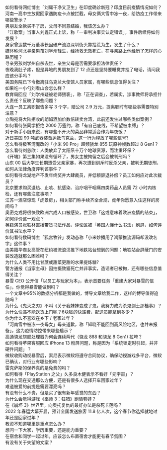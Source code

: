 如何看待网红博主「刘庸干净又卫生」在印度确诊新冠？印度目前疫情情况如何？  
河南一高中生放假回家遇防疫卡点被拦截，母女俩大雪中冻一夜，给防疫工作带来哪些警示？  
男朋友全款买不了房，父母不同意结婚，我该怎么办？  
「江歌案」当事人刘鑫正式上诉，称「一审判决事实认定错误」，事件后续将如何发展？  
身家曾达数千万董事长因破产流浪深圳街头靠拾荒为生，发生了什么？  
媒体称河北寻亲男孩刘学州轻生，经抢救无效死亡，在寻亲路上他经历了怎样的心路历程？  
寻亲男孩刘学州自杀去世，亲生父母是否需要承担法律责任？  
夜晚我肚子疼，但是异地的男朋友到了 12 点还是坚持要睡觉并挂了电话，请问我应该分手吗？  
美国务院已下令撤离驻乌克兰大使馆人员家属，有哪些信息值得关注？  
如果吃一小勺刘看山会怎么样？  
教育局回应「刘学州疑被老师猥亵」，称「正在调查」，若属实，涉事教师将承担什么责任？反映了哪些问题？  
大连一员工离职报告多写 3 个字，赔公司 2.9 万元，提离职时有哪些事需要特别注意？  
立陶宛将大陆拒收的朗姆酒加价数倍转卖台湾，此前还发生过哪些类似案例？  
如何看待张同学拒绝 2000 万签约，称「有自己底线，不希望被束缚」？  
对于新手小厨来说，有哪些不开火的菜品非常适合作为年夜饭？  
近日美国 90 吨武器装备运抵乌克兰，这一行为释放了哪些信号?  
怎么看待极客湾魔改的「小米 90 Pro」超频骁龙 855 玩原神帧数超过 8 Gen1？  
怎么看待刘慈欣：人类放弃了太阳系十万个地球资源，而注重环保？  
《开端》第三集如果没有循环了，男女主被拘留之后会被判刑吗？  
山东 00 后大学生长期遭受父亲家暴，再次遭到训斥时反杀父亲，被判无期徒刑，如何从法律角度评判该事件？  
如何看待龙湖地产不发年终奖并大肆裁员，并低额辞退补偿？员工如何应对此次裁员？  
北京要求购买退热、止咳、抗感染、治疗咽干咽痛四类药品人员需 72 小时内核检，还有哪些注意事项？  
江苏一酒店惊现「虎景房」，相关部门称手续齐全合规，虎年你愿意入住这样的房间吗？  
奥密克戎将很快致欧洲六成人口被感染，世卫称「这或意味着欧洲疫情的结束」，如何评价这一观点？  
英籍演员张铁林直播带货书法作品，评论区被「英国人懂什么书法」刷屏，如何评价其书法水平？  
如何看待数码博主「狐宫牧铃」发动态称「小米妙播用了鸿蒙推流源码却没改名字」这件事？  
由美籍华裔女高管在纽约被流浪汉推下地铁站台想到的问题：地铁站台屏蔽门的安装改造就那么困难吗？  
为什么人类不用比甘蔗或甜菜更甜的水果提炼糖?  
警方通报《当家主母》因拍摄致猫死亡并非事实，造谣者已被拘，还有哪些信息值得关注？  
暴雪 CEO 公开信「以员工与玩家为本」，表示首要任务「重建大家对暴雪的信任」，你觉得暴雪能做到吗？  
一个文章中95%的数据分析都是我做的，博导文章给我二作，这样的博导值得追随吗？  
为什么《鬼灭之刃》不叫《关于我妹妹变成了鬼，我努力成为杀鬼剑士那档事》？  
为什么快递不能送货上门呢？6块钱的快递费，配送员能拿到多少？  
你为什么不喜欢在乡下 / 老家过年？  
「河南雪中被冻一夜母女」母亲道歉，称「知晓不能回到高风险地区，也并未报备」，这为疫情防控带来哪些启示？  
高通骁龙旗舰处理器为何会连续两代（骁龙 888 和骁龙 8 Gen1) 拉垮？  
如何看待苹果客服回应 iPhone 13 粉屏问题，称是因为「系统锁定时引起，并非硬件问题」？  
微软收购动视暴雪后，索尼表示微软将遵守合同协议，确保动视游戏多平台，微软已确认，对行业有哪些影响？  
雷克萨斯的保养真的是免费的吗？  
如何看待「PlayStation 之父」久多良木健表示不看好「元宇宙」？  
为什么现在交通那么方便，还是有很多人选择开车回家过年？  
难道被爱的前提是需要漂亮吗？  
有没有什么不贵，但是买了很有新年感觉的东西？  
为什么会觉得游戏《巫师 3：狂猎》剧情套娃？  
在《崩坏 3》世界里，向奥托复仇的最好办法是杀死卡莲吗？  
2022 年春运大幕开启，预计全国发送旅客 11.8 亿人次，这个春节你选择就地过年还是回家过年？  
教资不知道哪里是重点怎么办？  
想问一下大家，学历重要，还是能力重要？  
在宿舍和同学一起过年，应该怎么布置宿舍才能更有春节氛围？  
有没有关于失望的文案？  
